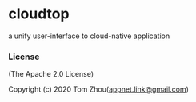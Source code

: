 # cloudtop
a unify user-interface to cloud-native application


### License

(The Apache 2.0 License)

Copyright (c) 2020 Tom Zhou(appnet.link@gmail.com)
